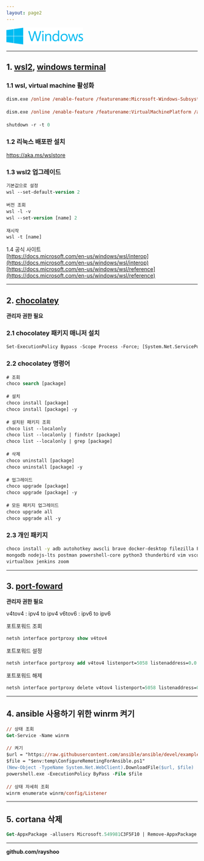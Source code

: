 ```yaml
---
layout: page2
---
```


<img src="../assets/images/windows.png" alt="vagrant" width="40%">

<hr/>

## <span>1. </span>[wsl2](https://docs.microsoft.com/ko-kr/windows/wsl/install-win10), [windows terminal](https://docs.microsoft.com/ko-kr/windows/terminal/)

### <span>1.1 </span>wsl, virtual machine 활성화

```ps
dism.exe /online /enable-feature /featurename:Microsoft-Windows-Subsystem-Linux /all /norestart

dism.exe /online /enable-feature /featurename:VirtualMachinePlatform /all /norestart

shutdown -r -t 0
```
### <span>1.2 </span>리눅스 배포판 설치<br/>
https://aka.ms/wslstore

### <span>1.3 </span>wsl2 업그레이드

```ps
기본값으로 설정
wsl --set-default-version 2

버전 조회
wsl -l -v
wsl --set-version [name] 2

재시작
wsl -t [name]
```

<span>1.4 </span>공식 사이트<br/>
[https://docs.microsoft.com/en-us/windows/wsl/interop](https://docs.microsoft.com/en-us/windows/wsl/interop)<br/>
[https://docs.microsoft.com/en-us/windows/wsl/reference](https://docs.microsoft.com/en-us/windows/wsl/reference)

<hr/>

## <span>2. </span>[chocolatey](https://chocolatey.org/)
**관리자 권한 필요**
### <span>2.1 </span>chocolatey 패키지 매니저 설치
```ps
Set-ExecutionPolicy Bypass -Scope Process -Force; [System.Net.ServicePointManager]::SecurityProtocol = [System.Net.ServicePointManager]::SecurityProtocol -bor 3072; iex ((New-Object System.Net.WebClient).DownloadString('https://chocolatey.org/install.ps1'))
```
### <span>2.2 </span>chocolatey 명령어
```ps
# 조회
choco search [package]

# 설치
choco install [package]
choco install [package] -y

# 설치된 패키지 조회
choco list --localonly
choco list --localonly | findstr [package]
choco list --localonly | grep [package]

# 삭제
choco uninstall [package]
choco uninstall [package] -y

# 업그레이드
choco upgrade [package]
choco upgrade [package] -y

# 모든 패키지 업그레이드
choco upgrade all
choco upgrade all -y
```

### <span>2.3 </span>개인 패키지
```sh
choco install -y adb autohotkey awscli brave docker-desktop filezilla FiraCode firefox git heidisql \
mongodb nodejs-lts postman powershell-core python3 thunderbird vim vscode ruby scrcpy slack discord \
virtualbox jenkins zoom
```

<hr/>

## <span>3. </span>[port-foward](https://docs.microsoft.com/ko-kr/windows-server/networking/technologies/netsh/netsh-interface-portproxy)
**관리자 권한 필요**

v4tov4 : ipv4 to ipv4
v6tov6 : ipv6 to ipv6

포트포워드 조회
```ps
netsh interface portproxy show v4tov4
```

포트포워드 설정
```ps
netsh interface portproxy add v4tov4 listenport=5058 listenaddress=0.0.0.0 connectport=22 connectaddress=192.168.55.50
```

포트포워드 해제
```ps
netsh interface portproxy delete v4tov4 listenport=5058 listenaddress=0.0.0.0
```

<hr/>

## <span>4. </span>ansible 사용하기 위한 winrm 켜기
```ps
// 상태 조회
Get-Service -Name winrm

// 켜기
$url = "https://raw.githubusercontent.com/ansible/ansible/devel/examples/scripts/ConfigureRemotingForAnsible.ps1"
$file = "$env:temp\ConfigureRemotingForAnsible.ps1"
(New-Object -TypeName System.Net.WebClient).DownloadFile($url, $file)
powershell.exe -ExecutionPolicy ByPass -File $file

// 상태 자세히 조회
winrm enumerate winrm/config/Listener
```

<hr/>

## <span>5. </span>cortana 삭제
```ps
Get-AppxPackage -allusers Microsoft.549981C3F5F10 | Remove-AppxPackage
```

<hr/>

**github.com/rayshoo**